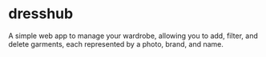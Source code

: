# dresshub

A simple web app to manage your wardrobe, allowing you to add, filter, and delete garments, each represented by a photo, brand, and name.

